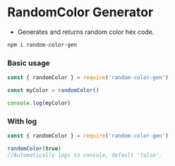 # RandomColor Generator

- Generates and returns random color hex code.

```sh
npm i random-color-gen
```

### Basic usage
```js
const { randomColor } = require('random-color-gen') 

const myColor = randomColor()

console.log(myColor)
```

### With log
```js
const { randomColor } = require('random-color-gen') 

randomColor(true)
//Automatically logs to console, default 'false'.
```



